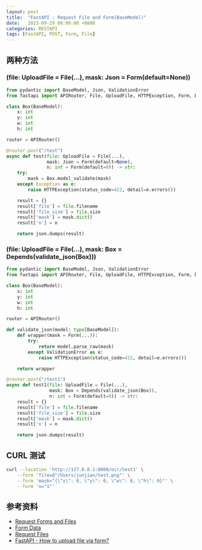 ```yaml
---
layout: post
title:  "FastAPI : Request File and Form(BaseModel)"
date:   2023-09-29 08:00:00 +0800
categories: RESTAPI
tags: [FastAPI, POST, Form, File]
---
```


## 两种方法

### (file: UploadFile = File(...), mask: Json = Form(default=None))

```py
from pydantic import BaseModel, Json, ValidationError
from fastapi import APIRouter, File, UploadFile, HTTPException, Form, Depends

class Box(BaseModel):
    x: int
    y: int
    w: int
    h: int

router = APIRouter()

@router.post("/test")
async def test(file: UploadFile = File(...), 
               mask: Json = Form(default=None), 
               n: int = Form(default=0)) -> str:
    try:
        mask = Box.model_validate(mask)
    except Exception as e:
        raise HTTPException(status_code=422, detail=e.errors())

    result = {}
    result['file'] = file.filename
    result['file_size'] = file.size
    result['mask'] = mask.dict()
    result['n'] = n

    return json.dumps(result)
```

### (file: UploadFile = File(...), mask: Box = Depends(validate_json(Box)))

```py
from pydantic import BaseModel, Json, ValidationError
from fastapi import APIRouter, File, UploadFile, HTTPException, Form, Depends

class Box(BaseModel):
    x: int
    y: int
    w: int
    h: int

router = APIRouter()

def validate_json(model: type[BaseModel]):
    def wrapper(mask = Form(...)):
        try:
            return model.parse_raw(mask)
        except ValidationError as e:
            raise HTTPException(status_code=422, detail=e.errors())

    return wrapper

@router.post("/test1")
async def test1(file: UploadFile = File(...), 
                mask: Box = Depends(validate_json(Box)), 
                n: int = Form(default=0)) -> str:
    result = {}
    result['file'] = file.filename
    result['file_size'] = file.size
    result['mask'] = mask.dict()
    result['n'] = n

    return json.dumps(result)
```

## CURL 测试

```sh
curl --location 'http://127.0.0.1:8000/ocr/test1' \
    --form 'file=@"/Users/junjian/test.png"' \
    --form 'mask="{\"x\": 0, \"y\": 0, \"w\": 0, \"h\": 0}"' \
    --form 'n="1"'
```

## 参考资料
* [Request Forms and Files](https://fastapi.tiangolo.com/tutorial/request-forms-and-files/)
* [Form Data](https://fastapi.tiangolo.com/tutorial/request-forms/)
* [Request Files](https://fastapi.tiangolo.com/tutorial/request-files/)
* [FastAPI - How to upload file via form?](https://stackoverflow.com/questions/70796124/fastapi-how-to-upload-file-via-form)
